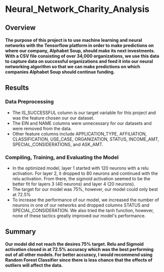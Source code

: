 # Neural_Network_Charity_Analysis
## Overview
#### The purpose of this project is to use machine learning and neural networks with the Tensorflow platform in order to make predictions on where our company, Alphabet Soup, should make its next investments. With a CSV file consisting of over 34,000 organizations, we use this data to capture data on successful organizations and feed it into our neural networking algorithm so that we can make predictions on which companies Alphabet Soup should continue funding.
## Results
### Data Preprocessing
* The IS_SUCCESSFUL column is our target variable for this project and was the feature chosen our our dataset.
* The EIN and NAME columns were unnecessary for our datasets and were removed from the data.
* Other feature columns include APPLICATION_TYPE, AFFILIATION, CLASSIFICATION, USE_CASE, ORGANIZATION, STATUS, INCOME_AMT, SPECIAL_CONSIDERATIONS, and ASK_AMT.
### Compiling, Training, and Evaluating the Model
* In the optimized model, layer 1 started with 120 neurons with a relu activation.  For layer 2, it dropped to 80 neurons and continued with the relu activation.  From there, the sigmoid activation seemed to be the better fit for layers 3 (40 neurons) and layer 4 (20 neurons). 
* The target for our model was 75%, however, our model could only best at 72.5%
* To increase the performance of our model, we increased the number of neurons in one of our networks and dropped columns STATUS and SPECIAL_CONSIDERATION. We also tried the tanh function, however, none of these tactics greatly improved our model's performance.
## Summary
#### Our model did not reach the desires 75% target. Relu and Sigmoid activation closed in at 72.5% accuracy which was the best performing out of all other models. For better accuracy, I would recommend using Random Forest Classifier since there is less chance that the effects of outliers will affect the data.
